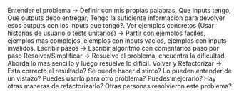 Entender el problema -> Definir con mis propias palabras, Que inputs tengo, Que outputs debo entregar, Tengo la suficiente informacion para devolver esos outputs con los inputs que tengo?.
Ver ejemplos concretos (Usar historias de usuario o tests unitarios) -> Partir con ejemplos faciles, ejemplos mas complejos, ejemplos con inputs vacios, ejemplos con inputs invalidos.
Escribir pasos -> Escribir algoritmo con comentarios paso por paso
Resolver/Simplificar -> Resuelve el problema, encuentra la dificultad. Aborda lo mas sencillo y luego resuelve lo dificil.
Volver y Refactorizar -> Esta correcto el resultado? Se puede hacer distinto? Lo pueden entender de un vistazo? Puedes usarlo para otro problema? Puedes mejorarlo? Hay otras maneras de refactorizarlo? Otras personas resolvieron este problema?
